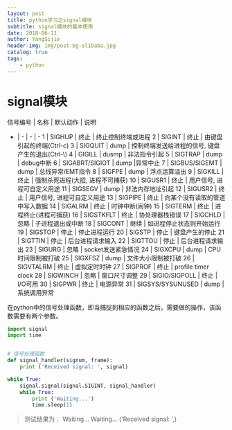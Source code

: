 ```yaml
--- 
layout: post
title: python学习之signal模块
subtitle: signal模块的基本使用
date: 2018-06-11
author: YangSijie
header-img: img/post-bg-alibaba.jpg
catalog: true
tags:
    - python
---
```


# signal模块


信号编号 | 名称 | 默认动作 | 说明
- | - | - | -
1 | SIGHUP | 终止 | 终止控制终端或进程
2 | SIGINT | 终止 | 由键盘引起的终端(Ctrl-c)
3 | SIGQUIT | dump | 控制终端发送给进程的信号, 键盘产生的退出(Ctrl-\\)
4 | GIGILL | dusmp | 非法指令引起
5 | SIGTRAP | dump | debug中断
6 | SIGABRT/SIGIOT | dump |异常中止
7 | SIGBUS/SIGEMT | dump | 总线异常/EMT指令
8 | SIGFPE | dump | 浮点运算溢出
9 | SIGKILL | 终止 | 强制杀死进程(大招, 进程不可捕获)
10 | SIGUSR1 | 终止 | 用户信号, 进程可自定义用途
11 | SIGSEGV | dump | 非法内存地址引起
12 | SIGUSR2 | 终止 | 用户信号, 进程可自定义用途
13 | SIGPIPE | 终止 | 向某个没有读取的管道中写入数据
14 | SIGALRM | 终止 | 时钟中断(闹钟)
15 | SIGTERM | 终止 | 进程终止(进程可捕获)
16 | SIGSTKFLT | 终止 | 协处理器栈错误
17 | SIGCHLD | 忽略 | 子进程退出或中断
18 | SIGCONT | 继续 | 如进程停止状态则开始运行
19 | SIGSTOP | 停止 | 停止进程运行
20 | SIGSTP | 停止 | 键盘产生的停止
21 | SIGTTIN | 停止 | 后台进程请求输入
22 | SIGTTOU | 停止 | 后台进程请求输出
23 | SIGURG | 忽略 | socket发送紧急情况
24 | SIGXCPU | dump | CPU时间限制被打破
25 | SIGXFSZ | dump | 文件大小限制被打破
26 | SIGVTALRM | 终止 | 虚拟定时时钟
27 | SIGPROF | 终止 | profile timer clock
28 | SIGWINCH | 忽略 | 窗口尺寸调整
29 | SIGIO/SIGPOLL | 终止 | I/O可用
30 | SIGPWR | 终止 | 电源异常
31 | SIGSYS/SYSUNUSED | dump | 系统调用异常



在python中的信号处理函数，即当捕捉到相应的函数之后，需要做的操作，该函数需要有两个参数。

```python
import signal
import time


# 信号处理函数
def signal_handler(signum, frame):
    print ('Received signal: ', signal)

while True:
    signal.signal(signal.SIGINT, signal_handler)
    while True:
        print ('Waiting...')
        time.sleep(1)
```

> 测试结果为：
> Waiting...
> Waiting...
> ('Received signal: ',)
